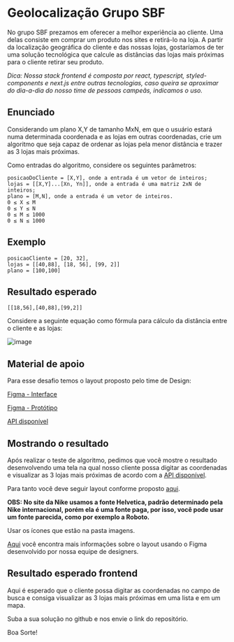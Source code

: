 # Geolocalização Grupo SBF

No grupo SBF prezamos em oferecer a melhor experiência ao cliente. Uma delas consiste em comprar um produto nos sites e retirá-lo na loja. A partir da localização geográfica do cliente e das nossas lojas, gostaríamos de ter uma solução tecnológica que calcule as distâncias das lojas mais próximas para o cliente retirar seu produto.

_Dica: Nossa stack frontend é composta por react, typescript, styled-components e next.js entre outras tecnologias, caso queira se aproximar do dia-a-dia do nosso time de pessoas campeãs, indicamos o uso._

## Enunciado

Considerando um plano X,Y de tamanho MxN, em que o usuário estará numa determinada coordenada e as lojas em outras coordenadas, crie um algoritmo que seja capaz de ordenar as lojas pela menor distância e trazer as 3 lojas mais próximas.

Como entradas do algoritmo, considere os seguintes parâmetros:

```text
posicaoDoCliente = [X,Y], onde a entrada é um vetor de inteiros;
lojas = [[X,Y]...[Xn, Yn]], onde a entrada é uma matriz 2xN de inteiros;
plano = [M,N], onde a entrada é um vetor de inteiros.
0 ≤ X ≤ M
0 ≤ Y ≤ N
0 ≤ M ≤ 1000
0 ≤ N ≤ 1000
```

## Exemplo

```text
posicaoCliente = [20, 32],
lojas = [[40,88], [18, 56], [99, 2]]
plano = [100,100]
```

## Resultado esperado

```text
[[18,56],[40,88],[99,2]]
```

Considere a seguinte equação como fórmula para cálculo da distância entre o cliente e as lojas:

![image](https://s2.static.brasilescola.uol.com.br/be/2020/02/1-formula-distancia-entre-dois-pontos.jpeg)

## Material de apoio

Para esse desafio temos o layout proposto pelo time de Design:

[Figma - Interface](https://www.figma.com/file/yP8EVezGVQyW6dftG3McY2/Teste-geolocaliza%C3%A7%C3%A3o-front-end?node-id=16%3A3570)

[Figma - Protótipo](https://www.figma.com/proto/yP8EVezGVQyW6dftG3McY2/Teste-geolocaliza%C3%A7%C3%A3o-front-end?page-id=0%3A1&node-id=16%3A3055&viewport=2221%2C1362%2C0.37684541940689087&scaling=min-zoom&starting-point-node-id=16%3A3055&show-proto-sidebar=1)

[API disponível](https://api.gruposbf.com.br/geolocation-api/stores)

## Mostrando o resultado

Após realizar o teste de algoritmo, pedimos que você mostre o resultado desenvolvendo uma tela na qual nosso cliente possa digitar as coordenadas e visualizar as 3 lojas mais próximas de acordo com a [API disponível](https://api.gruposbf.com.br/geolocation-api/stores).

Para tanto você deve seguir layout conforme proposto [aqui](https://www.figma.com/proto/yP8EVezGVQyW6dftG3McY2/Teste-geolocaliza%C3%A7%C3%A3o-front-end?page-id=0%3A1&node-id=16%3A3055&viewport=2221%2C1362%2C0.37684541940689087&scaling=min-zoom&starting-point-node-id=16%3A3055&show-proto-sidebar=1).

**OBS: No site da Nike usamos a fonte Helvetica, padrão determinado pela Nike internacional, porém ela é uma fonte paga, por isso, você pode usar um fonte parecida, como por exemplo a Roboto.**

Usar os ícones que estão na pasta imagens.

[Aqui](https://www.figma.com/file/yP8EVezGVQyW6dftG3McY2/Teste-geolocaliza%C3%A7%C3%A3o-front-end?node-id=16%3A3570) você encontra mais informações sobre o layout usando o Figma desenvolvido por nossa equipe de designers.

## Resultado esperado frontend

Aqui é esperado que o cliente possa digitar as coordenadas no campo de busca e consiga visualizar as 3 lojas mais próximas em uma lista e em um mapa.

Suba a sua solução no github e nos envie o link do repositório.

Boa Sorte!